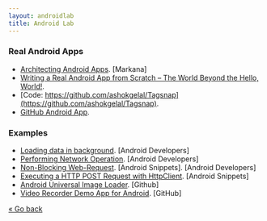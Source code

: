 ```yaml
---
layout: androidlab
title: Android Lab
---
```


### Real Android Apps

  * [Architecting Android Apps](http://marakana.com/s/post/1341/architecting_android_apps_at_andevcon). [Markana]
  * [Writing a Real Android App from Scratch – The World Beyond the Hello, World!](http://www.ashokgelal.com/2013/01/writing-a-real-android-app-from-scratch-the-world-beyond-the-hello-world/).
  * [Code: https://github.com/ashokgelal/Tagsnap](https://github.com/ashokgelal/Tagsnap).
  * [GitHub Android App](https://github.com/github/android).

### Examples

  * [Loading data in background](https://developer.android.com/shareables/training/ThreadSample.zip). [Android Developers]
  * [Performing Network Operation](http://developer.android.com/shareables/training/NetworkUsage.zip). [Android Developers]
  * [Non-Blocking Web-Request](http://www.androidsnippets.com/non-blocking-web-request). [Android Snippets]. [Android Developers]
  * [Executing a HTTP POST Request with HttpClient](http://www.androidsnippets.com/executing-a-http-post-request-with-httpclient). [Android Snippets]
  * [Android Universal Image Loader](https://github.com/josejuansanchez/Android-Universal-Image-Loader). [Github]
  * [Video Recorder Demo App for Android](https://github.com/bilbo7833/VideoRecorderDemo). [GitHub]

[&laquo; Go back](./)